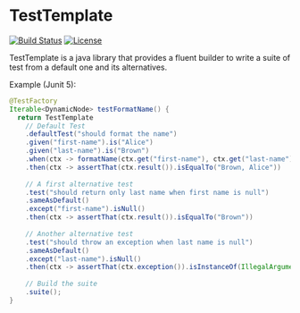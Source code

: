# TestTemplate

[![Build Status](https://github.com/testtemplate/testtemplate/actions/workflows/gradle.yml/badge.svg?branch=master)](https://github.com/testtemplate/testtemplate/actions)
[![License](https://img.shields.io/github/license/testtemplate/testtemplate)](https://github.com/testtemplate/testtemplate/blob/master/LICENSE)

TestTemplate is a java library that provides a fluent builder to write a suite of test from a default one and its 
alternatives.

Example (Junit 5):
```java
@TestFactory
Iterable<DynamicNode> testFormatName() {
  return TestTemplate
    // Default Test
    .defaultTest("should format the name")
    .given("first-name").is("Alice")
    .given("last-name").is("Brown")
    .when(ctx -> formatName(ctx.get("first-name"), ctx.get("last-name")))
    .then(ctx -> assertThat(ctx.result()).isEqualTo("Brown, Alice"))
  
    // A first alternative test
    .test("should return only last name when first name is null")
    .sameAsDefault()
    .except("first-name").isNull()
    .then(ctx -> assertThat(ctx.result()).isEqualTo("Brown"))
    
    // Another alternative test
    .test("should throw an exception when last name is null")
    .sameAsDefault()
    .except("last-name").isNull()
    .then(ctx -> assertThat(ctx.exception()).isInstanceOf(IllegalArgumentException.class))
    
    // Build the suite
    .suite();
}
```